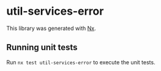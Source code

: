 # util-services-error

This library was generated with [Nx](https://nx.dev).

## Running unit tests

Run `nx test util-services-error` to execute the unit tests.
